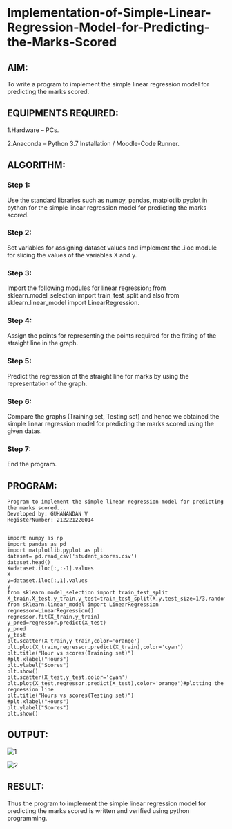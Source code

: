 # Implementation-of-Simple-Linear-Regression-Model-for-Predicting-the-Marks-Scored
## AIM:
To write a program to implement the simple linear regression model for predicting the marks scored.

## EQUIPMENTS REQUIRED:
1.Hardware – PCs.

2.Anaconda – Python 3.7 Installation / Moodle-Code Runner.
## ALGORITHM:
### Step 1:
Use the standard libraries such as numpy, pandas, matplotlib.pyplot in python for the simple linear regression model for predicting the marks scored.

### Step 2:
Set variables for assigning dataset values and implement the .iloc module for slicing the values of the variables X and y.

### Step 3:
Import the following modules for linear regression; from sklearn.model_selection import train_test_split and also from sklearn.linear_model import LinearRegression.

### Step 4:
Assign the points for representing the points required for the fitting of the straight line in the graph.

### Step 5:
Predict the regression of the straight line for marks by using the representation of the graph.

### Step 6:
Compare the graphs (Training set, Testing set) and hence we obtained the simple linear regression model for predicting the marks scored using the given datas.

### Step 7:
End the program.

## PROGRAM:
~~~
Program to implement the simple linear regression model for predicting the marks scored...
Developed by: GUHANANDAN V
RegisterNumber: 212221220014


import numpy as np
import pandas as pd
import matplotlib.pyplot as plt
dataset= pd.read_csv('student_scores.csv')
dataset.head()
X=dataset.iloc[:,:-1].values
X
y=dataset.iloc[:,1].values
y
from sklearn.model_selection import train_test_split
X_train,X_test,y_train,y_test=train_test_split(X,y,test_size=1/3,random_state=0)
from sklearn.linear_model import LinearRegression
regressor=LinearRegression()
regressor.fit(X_train,y_train)
y_pred=regressor.predict(X_test)
y_pred
y_test 
plt.scatter(X_train,y_train,color='orange')
plt.plot(X_train,regressor.predict(X_train),color='cyan')
plt.title("Hour vs scores(Training set)")
#plt.xlabel("Hours")
plt.ylabel("Scores")
plt.show()
plt.scatter(X_test,y_test,color='cyan')
plt.plot(X_test,regressor.predict(X_test),color='orange')#plotting the regression line
plt.title("Hours vs scores(Testing set)")
#plt.xlabel("Hours")
plt.ylabel("Scores")
plt.show()
~~~

## OUTPUT:
![1](https://user-images.githubusercontent.com/100425381/195589928-b1b08186-76f5-4a83-be80-1b51be5b53bf.png)

![2](https://user-images.githubusercontent.com/100425381/195589941-b49a1da7-ab4b-46dc-a645-829faa14c2e0.png)

## RESULT:
Thus the program to implement the simple linear regression model for predicting the marks scored is written and verified using python programming.
